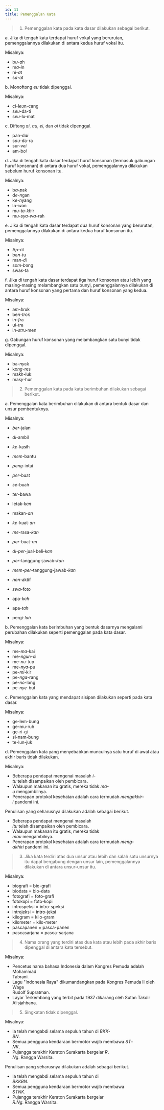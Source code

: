 ```yaml
---
id: 11
title: Pemenggalan Kata
---
```


> 1. Pemenggalan kata pada kata dasar dilakukan sebagai berikut.

a. Jika di tengah kata terdapat huruf vokal yang berurutan, pemenggalannya dilakukan di antara kedua huruf vokal itu.

Misalnya:

- b*u*-*a*h
- m*a*-*i*n
- n*i*-*a*t
- s*a*-*a*t

b. Monoftong _eu_ tidak dipenggal.

Misalnya:

- ci-l*eu*n-cang
- s*eu*-da-ti
- s*eu*-lu-mat

c. Diftong _ai_, _au_, _ei_, dan _oi_ tidak dipenggal.

- pan-d*ai*
- s*au*-da-ra
- sur-v*ei*
- am-b*oi*

d. Jika di tengah kata dasar terdapat huruf konsonan (termasuk gabungan huruf konsonan) di antara dua huruf vokal, pemenggalannya dilakukan sebelum huruf konsonan itu.

Misalnya:

- b*a*-*p*ak
- d*e*-*n*gan
- k*e*-*n*yang
- l*a*-*w*an
- m*u*-_ta_-*kh*ir
- m*u*-_sya_-_wa_-*r*ah

e. Jika di tengah kata dasar terdapat dua huruf konsonan yang berurutan, pemenggalannya dilakukan di antara kedua huruf konsonan itu.

Misalnya:

- A*p*-*r*il
- ba*n*-*t*u
- ma*n*-*d*i
- so*m*-*b*ong
- swa*s*-*t*a

f. Jika di tengah kata dasar terdapat tiga huruf konsonan atau lebih yang masing-masing melambangkan satu bunyi, pemenggalannya dilakukan di antara huruf konsonan yang pertama dan huruf konsonan yang kedua.

Misalnya:

- a*m*-*br*uk
- be*n*-*tr*ok
- i*n*-*fr*a
- u*l*-*tr*a
- i*n*-*str*u-men

g. Gabungan huruf konsonan yang melambangkan satu bunyi tidak dipenggal.

Misalnya:

- ba-*ny*ak
- ko*ng*-res
- ma*kh*-luk
- ma*sy*-hur

> 2. Pemenggalan kata pada kata berimbuhan dilakukan sebagai berikut.

a. Pemenggalan kata berimbuhan dilakukan di antara bentuk dasar dan unsur pembentuknya.

Misalnya:

- _ber_-jalan
- _di_-ambil
- _ke_-kasih
- _mem_-bantu
- _peng_-intai
- _per_-buat
- _se_-buah
- _ter_-bawa
- letak-_kan_
- makan-_an_
- _ke_-kuat-_an_
- _me_-rasa-_kan_
- _per_-buat-_an_

- _di_-_per_-jual-beli-_kan_
- _per_-tanggung-jawab-_kan_
- _mem_-_per_-tanggung-jawab-_kan_

- _non_-aktif
- _swa_-foto
- apa-_kah_
- apa-_tah_
- pergi-_lah_

b. Pemenggalan kata berimbuhan yang bentuk dasarnya mengalami perubahan dilakukan seperti pemenggalan pada kata dasar.

Misalnya:

- me-_ma_-kai
- me-_ngun_-ci
- me-_nu_-tup
- me-_nya_-pu
- pe-_mi_-kir
- pe-_nga_-rang
- pe-_no_-long
- pe-_nye_-but

c. Pemenggalan kata yang mendapat sisipan dilakukan seperti pada kata dasar.

Misalnya:

- ge-lem-bung
- ge-mu-ruh
- ge-ri-gi
- si-nam-bung
- te-lun-juk

d. Pemenggalan kata yang menyebabkan munculnya satu huruf di awal atau akhir baris tidak dilakukan.

Misalnya:

- Beberapa pendapat mengenai masalah _i_-  
  _tu_ telah disampaikan oleh pembicara.
- Walaupun makanan itu gratis, mereka tidak _ma_-  
  _u_ mengambilnya.
- Penerapan protokol kesehatan adalah cara termudah _mengakhir_-  
  _i_ pandemi ini.

Penulisan yang seharusnya dilakukan adalah sebagai berikut.

- Beberapa pendapat mengenai masalah  
  _itu_ telah disampaikan oleh pembicara.
- Walaupun makanan itu gratis, mereka tidak  
  _mau_ mengambilnya.
- Penerapan protokol kesehatan adalah cara termudah _meng_-  
  _akhiri_ pandemi ini.

> 3. Jika kata terdiri atas dua unsur atau lebih dan salah satu unsurnya itu dapat bergabung dengan unsur lain, pemenggalannya dilakukan di antara unsur-unsur itu.

Misalnya:

- biografi = bio-grafi
- biodata = bio-data
- fotografi = foto-grafi
- fotokopi = foto-kopi
- introspeksi = intro-speksi
- introjeksi = intro-jeksi
- kilogram = kilo-gram
- kilometer = kilo-meter
- pascapanen = pasca-panen
- pascasarjana = pasca-sarjana

> 4. Nama orang yang terdiri atas dua kata atau lebih pada akhir baris dipenggal di antara kata tersebut.

Misalnya:

- Pencetus nama bahasa Indonesia dalam Kongres Pemuda adalah Mohammad  
  Tabrani.
- Lagu "Indonesia Raya" dikumandangkan pada Kongres Pemuda II oleh Wage  
  Rudolf Supratman.
- Layar Terkembang yang terbit pada 1937 dikarang oleh Sutan Takdir  
  Alisjahbana.

> 5. Singkatan tidak dipenggal.

Misalnya:

- Ia telah mengabdi selama sepuluh tahun di _BKK_-  
  _BN_.
- Semua pengguna kendaraan bermotor wajib membawa _ST_-  
  _NK_.
- Pujangga terakhir Keraton Surakarta bergelar _R_.  
  _Ng_. Rangga Warsita.

Penulisan yang seharusnya dilakukan adalah sebagai berikut.

- Ia telah mengabdi selama sepuluh tahun di  
  _BKKBN_.
- Semua pengguna kendaraan bermotor wajib membawa  
  _STNK_.
- Pujangga terakhir Keraton Surakarta bergelar  
  _R.Ng_. Rangga Warsita.
